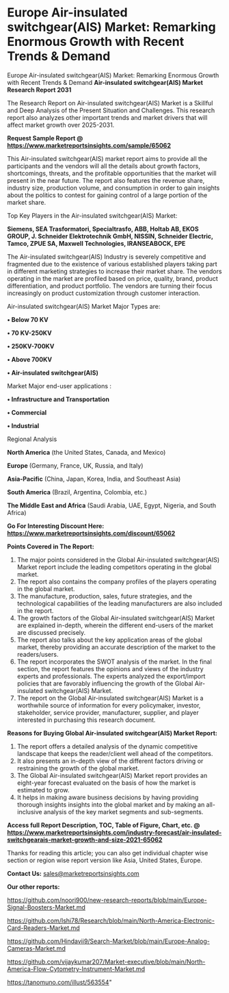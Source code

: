 # Europe Air-insulated switchgear(AIS) Market: Remarking Enormous Growth with Recent Trends & Demand
Europe Air-insulated switchgear(AIS) Market: Remarking Enormous Growth with Recent Trends & Demand
<strong>Air-insulated switchgear(AIS) Market Research Report 2031</strong>

The Research Report on Air-insulated switchgear(AIS) Market is a Skillful and Deep Analysis of the Present Situation and Challenges. This research report also analyzes other important trends and market drivers that will affect market growth over 2025-2031.

<strong>Request Sample Report @ <a href=https://www.marketreportsinsights.com/sample/65062>https://www.marketreportsinsights.com/sample/65062</a></strong>

This Air-insulated switchgear(AIS) market report aims to provide all the participants and the vendors will all the details about growth factors, shortcomings, threats, and the profitable opportunities that the market will present in the near future. The report also features the revenue share, industry size, production volume, and consumption in order to gain insights about the politics to contest for gaining control of a large portion of the market share.

Top Key Players in the Air-insulated switchgear(AIS) Market:

<strong>Siemens, SEA Trasformatori, Specialtrasfo, ABB, Holtab AB, EKOS GROUP, J. Schneider Elektrotechnik GmbH, NISSIN, Schneider Electric, Tamco, ZPUE SA, Maxwell Technologies, IRANSEABOCK, EPE</strong>

The Air-insulated switchgear(AIS) Industry is severely competitive and fragmented due to the existence of various established players taking part in different marketing strategies to increase their market share. The vendors operating in the market are profiled based on price, quality, brand, product differentiation, and product portfolio. The vendors are turning their focus increasingly on product customization through customer interaction.

Air-insulated switchgear(AIS) Market Major Types are:

<strong>• Below 70 KV

• 70 KV-250KV

• 250KV-700KV

• Above 700KV

• Air-insulated switchgear(AIS)</strong>

Market Major end-user applications :

<strong>• Infrastructure and Transportation

• Commercial

• Industrial</strong>

Regional Analysis

</u><strong><b>North America</b></strong> (the United States, Canada, and Mexico)

<strong><b>Europe </b></strong>(Germany, France, UK, Russia, and Italy)

<strong><b>Asia-Pacific</b></strong> (China, Japan, Korea, India, and Southeast Asia)

<strong><b>South America</b></strong> (Brazil, Argentina, Colombia, etc.)

<strong><b>The Middle East and Africa</b></strong> (Saudi Arabia, UAE, Egypt, Nigeria, and South Africa)

<strong>Go For Interesting Discount Here: <a href=https://www.marketreportsinsights.com/discount/65062>https://www.marketreportsinsights.com/discount/65062</a></strong>

<strong>Points Covered in The Report:</strong>
<ol>
  <li>The major points considered in the Global Air-insulated switchgear(AIS) Market report include the leading competitors operating in the global market.</li>
  <li>The report also contains the company profiles of the players operating in the global market.</li>
  <li>The manufacture, production, sales, future strategies, and the technological capabilities of the leading manufacturers are also included in the report.</li>
  <li>The growth factors of the Global Air-insulated switchgear(AIS) Market are explained in-depth, wherein the different end-users of the market are discussed precisely.</li>
  <li>The report also talks about the key application areas of the global market, thereby providing an accurate description of the market to the readers/users.</li>
  <li>The report incorporates the SWOT analysis of the market. In the final section, the report features the opinions and views of the industry experts and professionals. The experts analyzed the export/import policies that are favorably influencing the growth of the Global Air-insulated switchgear(AIS) Market.</li>
  <li>The report on the Global Air-insulated switchgear(AIS) Market is a worthwhile source of information for every policymaker, investor, stakeholder, service provider, manufacturer, supplier, and player interested in purchasing this research document.</li>
</ol>
<strong>Reasons for Buying Global Air-insulated switchgear(AIS) Market Report:</strong>

<ol>
  <li>The report offers a detailed analysis of the dynamic competitive landscape that keeps the reader/client well ahead of the competitors.</li>
  <li>It also presents an in-depth view of the different factors driving or restraining the growth of the global market.</li>
  <li>The Global Air-insulated switchgear(AIS) Market report provides an eight-year forecast evaluated on the basis of how the market is estimated to grow.</li>
  <li>It helps in making aware business decisions by having providing thorough insights insights into the global market and by making an all-inclusive analysis of the key market segments and sub-segments.</li>
</ol>
<strong>Access full Report Description, TOC, Table of Figure, Chart, etc. @ <a href=https://www.marketreportsinsights.com/industry-forecast/air-insulated-switchgearais-market-growth-and-size-2021-65062>https://www.marketreportsinsights.com/industry-forecast/air-insulated-switchgearais-market-growth-and-size-2021-65062</a></strong>


Thanks for reading this article; you can also get individual chapter wise section or region wise report version like Asia, United States, Europe.

<strong>Contact Us:</strong>
sales@marketreportsinsights.com

<strong>Our other reports:</strong>

<a href=https://github.com/noori900/new-research-reports/blob/main/Europe-Signal-Boosters-Market.md>https://github.com/noori900/new-research-reports/blob/main/Europe-Signal-Boosters-Market.md</a>

<a href=https://github.com/Ishi78/Research/blob/main/North-America-Electronic-Card-Readers-Market.md>https://github.com/Ishi78/Research/blob/main/North-America-Electronic-Card-Readers-Market.md</a>

<a href=https://github.com/Hindavii9/Search-Market/blob/main/Europe-Analog-Cameras-Market.md>https://github.com/Hindavii9/Search-Market/blob/main/Europe-Analog-Cameras-Market.md</a>

<a href=https://github.com/vijaykumar207/Market-executive/blob/main/North-America-Flow-Cytometry-Instrument-Market.md>https://github.com/vijaykumar207/Market-executive/blob/main/North-America-Flow-Cytometry-Instrument-Market.md</a>

<a href=https://tanomuno.com/illust/563554>https://tanomuno.com/illust/563554</a>"
